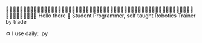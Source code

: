 🦾🦾🦾🦾🦾🦾🦾🦾🦾🦾🦾🦾🦾🦾🦾🦾🦾🦾🦾🦾🦾🦾🦾🦾🦾🦾🦾🦾🦾🦾🦾🦾🦾🦾🦾🦾🦾🦾🦾🦾🦾🦾🦾🦾🦾🦾🦾🦾🦾🦾🦾🦾🦾🦾🦾🦾🦾🦾🦾🦾🦾🦾🦾
Hello there 👋
Student Programmer, self taught
Robotics Trainer by trade

⚙️ I use daily: .py
